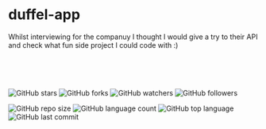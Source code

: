 # duffel-app

Whilst interviewing for the companuy I thought I would give a try to their API and check what fun side project I could code with :)

<br>
<br>
<br>

![GitHub stars](https://img.shields.io/github/stars/romfrancois/duffel-app?style=social)
![GitHub forks](https://img.shields.io/github/forks/romfrancois/duffel-app?style=social)
![GitHub watchers](https://img.shields.io/github/watchers/romfrancois/duffel-app?style=social)
![GitHub followers](https://img.shields.io/github/followers/romfrancois?style=social)

![GitHub repo size](https://img.shields.io/github/repo-size/romfrancois/duffel-app?style=plastic)
![GitHub language count](https://img.shields.io/github/languages/count/romfrancois/duffel-app?style=plastic)
![GitHub top language](https://img.shields.io/github/languages/top/romfrancois/duffel-app?style=plastic)
![GitHub last commit](https://img.shields.io/github/last-commit/romfrancois/duffel-app?color=red&style=plastic)
